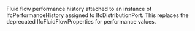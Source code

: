 Fluid flow performance history attached to an instance of IfcPerformanceHistory assigned to IfcDistributionPort.  This replaces the deprecated IfcFluidFlowProperties for performance values.
